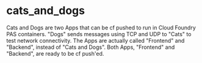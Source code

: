 # cats_and_dogs
Cats and Dogs are two Apps that can be cf pushed to run in Cloud Foundry PAS containers.
"Dogs" sends messages using TCP and UDP to "Cats" to test network connectivity.
The Apps are actually called "Frontend" and "Backend", instead of "Cats and Dogs".
Both Apps, "Frontend" and "Backend", are ready to be cf push'ed.
